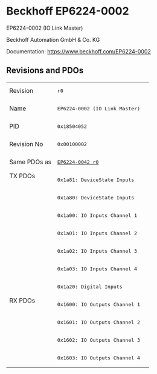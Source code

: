 # Beckhoff EP6224-0002

EP6224-0002 (IO Link Master)

Beckhoff Automation GmbH & Co. KG

Documentation: <a href="https://www.beckhoff.com/EP6224-0002">https://www.beckhoff.com/EP6224-0002</a>

## Revisions and PDOs
<table>
<tr >
<td class="first">Revision</td>
<td ><pre>r0</pre></td>
</tr>
<tr >
<td class="first">Name</td>
<td ><pre>EP6224-0002 (IO Link Master)</pre></td>
</tr>
<tr >
<td class="first">PID</td>
<td ><pre>0x18504052</pre></td>
</tr>
<tr >
<td class="first">Revision No</td>
<td ><pre>0x00100002</pre></td>
</tr>
<tr >
<td class="first">Same PDOs as</td>
<td ><pre><a href="EP6224-0042">EP6224-0042 r0</a></pre></td>
</tr>
<tr class="txpdo pdosection">
<td class="first" rowspan=7 valign=top>TX PDOs</td>
<td><pre>0x1a81: DeviceState Inputs</pre></td>
<td></td>
</tr>
<tr class="txpdo pdosection">
<td class="first"><pre>0x1a80: DeviceState Inputs</pre></td>
</tr>
<tr class="txpdo pdosection">
<td class="first"><pre>0x1a00: IO Inputs Channel 1</pre></td>
</tr>
<tr class="txpdo pdosection">
<td class="first"><pre>0x1a01: IO Inputs Channel 2</pre></td>
</tr>
<tr class="txpdo pdosection">
<td class="first"><pre>0x1a02: IO Inputs Channel 3</pre></td>
</tr>
<tr class="txpdo pdosection">
<td class="first"><pre>0x1a03: IO Inputs Channel 4</pre></td>
</tr>
<tr class="txpdo pdosection">
<td class="first"><pre>0x1a20: Digital Inputs</pre></td>
</tr>
<tr class="rxpdo pdosection">
<td class="first" rowspan=4 valign=top>RX PDOs</td>
<td><pre>0x1600: IO Outputs Channel 1</pre></td>
<td></td>
</tr>
<tr class="rxpdo pdosection">
<td class="first"><pre>0x1601: IO Outputs Channel 2</pre></td>
</tr>
<tr class="rxpdo pdosection">
<td class="first"><pre>0x1602: IO Outputs Channel 3</pre></td>
</tr>
<tr class="rxpdo pdosection">
<td class="first"><pre>0x1603: IO Outputs Channel 4</pre></td>
</tr>
</table>
